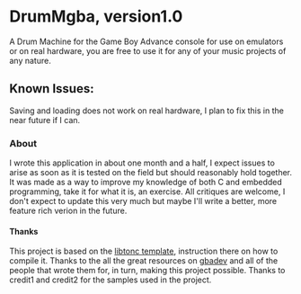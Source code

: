 # DrumMgba, version1.0
A Drum Machine for the Game Boy Advance console for use on emulators or on real hardware, you are free to use it for any of your music projects of any nature.

## Known Issues:
Saving and loading does not work on real hardware, I plan to fix this in the near future if I can.

### About
I wrote this application in about one month and a half, I expect issues to arise as soon as it is tested on the field but should reasonably hold together. It was made as a way to improve my knowledge of both C and embedded programming, take it for what it is, an exercise. All critiques are welcome, I don't expect to update this very much but maybe I'll write a better, more feature rich verion in the future.

#### Thanks
This project is based on the [libtonc template](https://github.com/gbadev-org/libtonc-template), instruction there on how to compile it.
Thanks to the all the great resources on [gbadev](https://gbadev.net) and all of the people that wrote them for, in turn, making this project possible.
Thanks to credit1 and credit2 for the samples used in the project.
